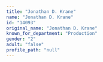 ```yaml
---
title: "Jonathan D. Krane"
name: "Jonathan D. Krane"
id: "14093"
original_name: "Jonathan D. Krane"
known_for_department: "Production"
gender: "2"
adult: "false"
profile_path: "null"
---
```

